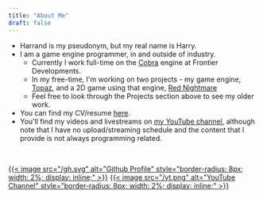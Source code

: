 ```yaml
---
title: "About Me"
draft: false
---
```


- Harrand is my pseudonym, but my real name is Harry.
- I am a game engine programmer, in and outside of industry.
	- Currently I work full-time on the [Cobra](https://www.frontier.co.uk/about/cobra-development-technology-tools) engine at Frontier Developments.
	- In my free-time, I'm working on two projects - my game engine, [Topaz](https://github.com/harrand/Topaz), and a 2D game using that engine, [Red Nightmare](https://github.com/harrand/Red-Nightmare)
	- Feel free to look through the Projects section above to see my older work.
- You can find my CV/resume [here](../CV.pdf).
- You'll find my videos and livestreams on [my YouTube channel](https://www.youtube.com/theharryh666), although note that I have no upload/streaming schedule and the content that I provide is not always programming related.

</br>

[{{< image src="/gh.svg" alt="Github Profile" style="border-radius: 8px; width: 2%; display: inline;" >}}](https://github.com/Harrand)
[{{< image src="/yt.png" alt="YouTube Channel" style="border-radius: 8px; width: 2%; display: inline;" >}}](https://www.youtube.com/theharryh666)
